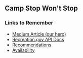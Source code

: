 ## Camp Stop Won't Stop

### Links to Remember

* [Medium Article (our hero)](https://medium.com/@wjhrdy/how-to-get-notified-when-campsite-becomes-available-on-recreation-gov-bb932a56d365)
* [Recreation.gov API Docs](https://ridb.recreation.gov/docs)
* [Recommendations](https://www.recreation.gov/api/recommendation/recommend?m=nearby&l=232461&start_date=2020-10-25T00:00:00Z&end_date=2020-10-26T00:00:00Z&size=40)
* [Availability](https://www.recreation.gov/api/camps/availability/campground/234038/month?start_date=2020-11-01T00%3A00%3A00.000Z)
